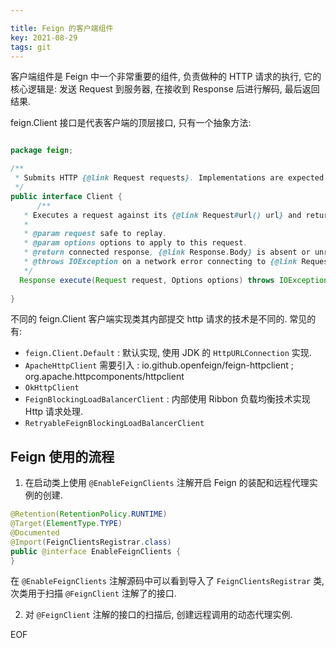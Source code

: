 ```yaml
---

title: Feign 的客户端组件
key: 2021-08-29
tags: git
---
```


客户端组件是 Feign 中一个非常重要的组件, 负责做种的 HTTP 请求的执行, 它的核心逻辑是: 发送 Request 到服务器, 在接收到 Response 后进行解码, 最后返回结果.

<!--more-->

feign.Client 接口是代表客户端的顶层接口, 只有一个抽象方法:

```java

package feign;

/**
 * Submits HTTP {@link Request requests}. Implementations are expected to be thread-safe.
 */
public interface Client {
      /**
   * Executes a request against its {@link Request#url() url} and returns a response.
   *
   * @param request safe to replay.
   * @param options options to apply to this request.
   * @return connected response, {@link Response.Body} is absent or unread.
   * @throws IOException on a network error connecting to {@link Request#url()}.
   */
  Response execute(Request request, Options options) throws IOException;
  
}
```

不同的 feign.Client 客户端实现类其内部提交 http 请求的技术是不同的. 常见的有:

- `feign.Client.Default` : 默认实现, 使用 JDK 的 `HttpURLConnection` 实现.
- `ApacheHttpClient` 需要引入 : io.github.openfeign/feign-httpclient ; org.apache.httpcomponents/httpclient
- `OkHttpClient`
- `FeignBlockingLoadBalancerClient` : 内部使用 Ribbon 负载均衡技术实现 Http 请求处理.
- `RetryableFeignBlockingLoadBalancerClient`

## Feign 使用的流程

1. 在启动类上使用 `@EnableFeignClients` 注解开启 Feign 的装配和远程代理实例的创建.

```java
@Retention(RetentionPolicy.RUNTIME)
@Target(ElementType.TYPE)
@Documented
@Import(FeignClientsRegistrar.class)
public @interface EnableFeignClients {
}
```

在 `@EnableFeignClients` 注解源码中可以看到导入了 `FeignClientsRegistrar` 类, 次类用于扫描 `@FeignClient` 注解了的接口.

2. 对 `@FeignClient` 注解的接口的扫描后, 创建远程调用的动态代理实例.

EOF
